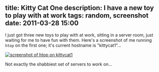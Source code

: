 title: Kitty Cat One
description: I have a new toy to play with at work
tags: random, screenshot
date: 2011-03-28 15:00
---
I just got three new toys to play with at work, sitting in a server room, just waiting for me to
have fun with them.  Here's a screenshot of me running `htop` on the first one; it's current
hostname is "kittycat1"...

[![screenshot of htop on kittycat1][kittycat1-small]][kittycat1]

Not exactly the shabbiest set of servers to work on...

[kittycat1]: http://dl.dropbox.com/u/7859496/Screenshots/2011-03-28-kittycat1.png
[kittycat1-small]: http://dl.dropbox.com/u/7859496/Screenshots/2011-03-28-kittycat1-small.png
